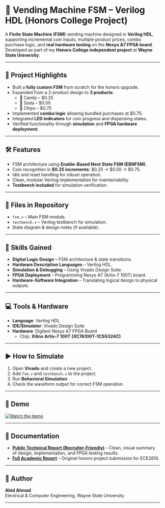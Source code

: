# 🎯 Vending Machine FSM – Verilog HDL (Honors College Project)

A **Finite State Machine (FSM)** vending machine designed in **Verilog HDL**, supporting incremental coin inputs, multiple product prices, combo purchase logic, and **real hardware testing** on the **Nexys A7 FPGA board**.  
Developed as part of my **Honors College independent project** at **Wayne State University**.

---

## 📌 Project Highlights
- Built a **fully custom FSM** from scratch for the honors upgrade.
- Expanded from a 2-product design to **3 products**:
  - 🍬 Candy – $0.25  
  - 🥤 Soda – $0.50  
  - 🍟 Chips – $0.75
- Implemented **combo logic** allowing bundled purchases at $0.75.
- Integrated **LED indicators** for coin progress and dispensing states.
- Verified functionality through **simulation** and **FPGA hardware deployment**.

---

## 🛠️ Features
- FSM architecture using **Enable-Based Next State FSM (EBNFSM)**.
- Coin recognition in **$0.25 increments**: $0.25 → $0.50 → $0.75.
- Idle and reset handling for robust operation.
- Clean, modular Verilog implementation for maintainability.
- **Testbench included** for simulation verification.

---

## 📂 Files in Repository
- `fsm.v` – Main FSM module.
- `testbench.v` – Verilog testbench for simulation.
- State diagram & design notes (if available).

---

## 🧠 Skills Gained
- **Digital Logic Design** – FSM architecture & state transitions.
- **Hardware Description Languages** – Verilog HDL.
- **Simulation & Debugging** – Using Vivado Design Suite.
- **FPGA Deployment** – Programming Nexys A7 (Artix-7 100T) board.
- **Hardware-Software Integration** – Translating logical design to physical outputs.

---

## 💻 Tools & Hardware
- **Language**: Verilog HDL
- **IDE/Simulator**: Vivado Design Suite
- **Hardware**: Digilent Nexys A7 FPGA Board  
  - Chip: **Xilinx Artix-7 100T (XC7A100T-1CSG324C)**

---

## ▶️ How to Simulate
1. Open **Vivado** and create a new project.
2. Add `fsm.v` and `testbench.v` to the project.
3. Run **Behavioral Simulation**.
4. Check the waveform output for correct FSM operation.

---

## 🎥 Demo
[![Watch the demo](https://img.youtube.com/vi/mEfpK1brveU/0.jpg)](https://youtu.be/mEfpK1brveU)

---
## 📄 Documentation

- [**Public Technical Report (Recruiter-Friendly)**](report/FSM_Vending_Machine_Report_Public.pdf) – Clean, visual summary of design, implementation, and FPGA testing results.  
- [**Full Academic Report**](report/FSM_Vending_Machine_Report_Academic.pdf) – Original honors project submission for ECE2610.
---

## 👤 Author
**Abid Ahmad**  
Electrical & Computer Engineering, Wayne State University

---

